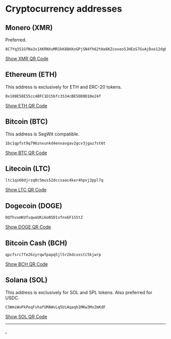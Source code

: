 # Cryptocurrency addresses

## Monero (XMR)

Preferred.

    8C7Yq3S1GfNa3x1XKRNXuMR1kK88HXoGPjSN4fh62tHa6KZcoxeo5JHEoS7GvAjDxe12dgBKTEgxwJEEvXkhLeRC77LfNog

[Show XMR QR Code](images/monero.png)

## Ethereum (ETH)

This address is exclusively for ETH and ERC-20 tokens.

    0x108E58E55cc4BFC1D15bfc3534cBE50D0D10e24f

[Show ETH QR Code](images/ethereum.png)

## Bitcoin (BTC)

This address is SegWit compatible.

    1bc1qpfst9q796znxunkd4enxavgav2gcv3jgaz7st6t

[Show BTC QR Code](images/bitcoin.png)

## Litecoin (LTC)

    ltc1qs60djrzq0c5mus52dccsaac4ker4hpvj3ppl7q

[Show LTC QR Code](images/litecoin.png)

## Dogecoin (DOGE)

    DQfhvxmKUfvqwaUKi6oN5D1vfnx6F1SStZ

[Show DOGE QR Code](images/dogecoin.png)

## Bitcoin Cash (BCH)

    qpcfsrc7fe26zyrqwfpapq5jl5r2kdcxxstc5kjwrp

[Show BCH QR Code](images/bitcoincash.png)

## Solana (SOL)

This address is exclusively for SOL and SPL tokens.
Also preferred for USDC.

    CSWmiWuPkPoqFshafUMAWvLq5UiAqaqh1MKw3MxZmKdF

[Show SOL QR Code](images/solana.png)

----

[.](./pgp.txt)
